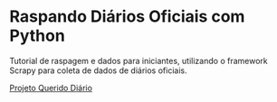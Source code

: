 # Raspando Diários Oficiais com Python

Tutorial de raspagem e dados para iniciantes, utilizando o framework Scrapy para coleta de dados de diários oficiais.

[Projeto Querido Diário](https://github.com/okfn-brasil/diario-oficial)
